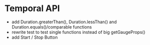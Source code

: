 # Temporal API
- add Duration.greaterThan(), Duration.lessThan() and Duration.equals()/comparable functions
- rewrite test to test single functions instead of big getGaugeProps()
- add Start / Stop Button